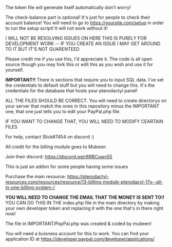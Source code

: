The token file will generate itself automatically don't worry!

The check-balance part is optional! It's just for people to check their account balance!
You will need to go to https://yoursite.com/setup in order to run the setup script! It will not work without it!

I WILL NOT BE RESOLVING ISSUES ON HERE THIS IS PURELY FOR DEVELOPMENT WORK -- IF YOU CREATE AN ISSUE I MAY GET AROUND TO IT BUT IT'S NOT GUARENTEED


Please credit me if you use this, I'd appreciate it. The code is all open source though you may fork this or edit this as you wish and use it for yourself.


**IMPORTANT!!** There is sections that require you to input SQL data. I've set the credentials to default stuff but you will need to change this. It's the credentials for the database that hosts your pterodactyl panel!

ALL THE FILES SHOULD BE CORRECT. You will need to create directorys on your server that match the ones in this repository minus the IMPORTANT one, that one just tells you to edit your PayPal.php file.

IF YOU WANT TO CHANGE THAT, YOU WILL NEED TO MODIFY CEARTAIN FILES

For help, contact Slick#7454 on discord :)

All credit for the billing module goes to Mubeen 

Join their discord: https://discord.gg/r6RBCuwn55 

This is just an addon for some people having some issues

Purchase the main resource: https://pterodactyl-resources.com/resources/resource/13-billing-module-pterodacyl-17x--all-in-one-billing-system-/

**YOU WILL NEED TO CHANGE THE EMAIL THAT THE MONEY IS SENT TO!!**
YOU CAN DO THIS IN THE index.php file in the main directory by making your own developer token and replacing it with the one that's in there right now!

The file in IMPORTANT/PayPal.php was created & coded by mubeen!

You will need a buisness account for this to work. You can find your application ID at https://developer.paypal.com/developer/applications/

